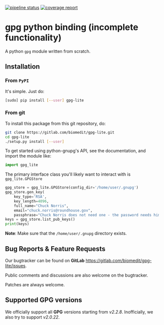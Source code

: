[![pipeline status](https://gitlab.com/biomedit/gpg-lite/badges/master/pipeline.svg)](https://gitlab.com/biomedit/gpg-lite/-/commits/master)
[![coverage report](https://gitlab.com/biomedit/gpg-lite/badges/master/coverage.svg?job=coverage)](https://gitlab.com/biomedit/gpg-lite/-/commits/master)

# gpg python binding (incomplete functionality)

A python `gpg` module written from scratch.

## Installation

### From `PyPI`

It's simple. Just do:

```bash
[sudo] pip install [--user] gpg-lite
```

### From git

To install this package from this git repository, do:

```bash
git clone https://gitlab.com/biomedit/gpg-lite.git
cd gpg-lite
./setup.py install [--user]
```

To get started using python-gnupg's API, see the documentation,
and import the module like:

```python
import gpg_lite
```

The primary interface class you'll likely want to interact with is `gpg_lite.GPGStore`

```python
gpg_store = gpg_lite.GPGStore(config_dir='/home/user/.gnupg')
gpg_store.gen_key(
    key_type='RSA',
    key_length=4096,
    full_name="Chuck Norris",
	email="chuck.norris@roundhouse.gov",
	passphrase="Chuck Norris does not need one - the password needs him")
keys = gpg_store.list_pub_keys()
print(keys)
```

**Note**: Make sure that the `/home/user/.gnupg` directory exists.

## Bug Reports & Feature Requests

Our bugtracker can be found on **GitLab** https://gitlab.com/biomedit/gpg-lite/issues. 

Public comments and discussions are also welcome on the bugtracker.

Patches are always welcome.

## Supported GPG versions

We officially support all **GPG** versions starting from _v2.2.8_.
Inofficially, we also try to support _v2.0.22_.
